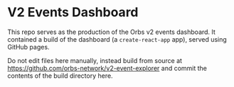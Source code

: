 # V2 Events Dashboard
This repo serves as the production of the Orbs v2 events dashboard. It contained a build of the dashboard (a `create-react-app` app), served using GitHub pages.

Do not edit files here manually, instead build from source at https://github.com/orbs-network/v2-event-explorer and commit the contents of the build directory here.

